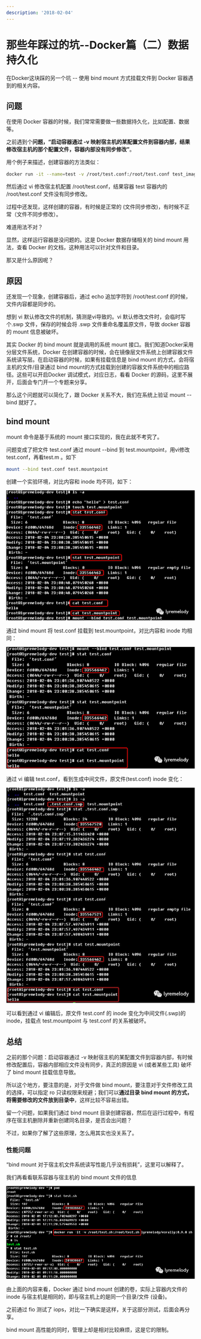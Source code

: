 ```yaml
---
description: '2018-02-04'
---
```


# 那些年踩过的坑--Docker篇（二）数据持久化

在Docker这块踩的另一个坑 -- 使用 bind mount 方式挂载文件到 Docker 容器遇到的相关内容。

## **问题**

在使用 Docker 容器的时候，我们常常需要做一些数据持久化，比如配置、数据等。

之前遇到个**问题，“启动容器通过 -v 映射宿主机的某配置文件到容器内部，结果修改宿主机的那个配置文件，容器内部没有同步修改”**。

用个例子来描述，创建容器的方法类似：

```bash
docker run -it --name=test -v /root/test.conf:/root/test.conf test_images:1.0
```

然后通过 vi 修改宿主机配置 /root/test.conf，结果容器 test 容器内的 /root/test.conf 文件没有同步修改。

过程中还发现，这样创建的容器，有时候是正常的 (文件同步修改)，有时候不正常（文件不同步修改）。

难道用法不对？

显然，这样运行容器是没问题的。这是 Docker 数据存储相关的 bind mount 用法，查看 Docker 的文档，这种用法可以针对文件和目录。

那又是什么原因呢？

## **原因**

还发现一个现象，创建容器后，通过 echo 追加字符到 /root/test.conf 的时候，文件内容都是同步的。

想到 vi 默认修改文件的机制，猜测是vi导致的。vi 默认修改文件时，会临时写个.swp 文件，保存的时候会将 .swp 文件重命名覆盖原文件，导致 docker 容器的 mount 信息被破坏。

其实 Docker 的 bind mount 就是调用的系统 mount 接口。我们知道Docker采用分层文件系统，Docker 在创建容器的时候，会在镜像层文件系统上创建容器文件系统读写层。在启动容器的时候，如果有挂载信息是 bind mount 的方式，会将宿主机的文件/目录通过 bind mount的方式挂载到创建的容器文件系统中的相应路径。这些可以开启Docker 调试模式，对应日志，看看 Docker 的源码，这里不展开，后面会专门开一个专题来分享。

那么这个问题就可以简化了，跟 Docker 关系不大，我们在系统上验证 mount --bind 就好了。

## **bind mount**

mount 命令是基于系统的 mount 接口实现的，我在此就不考究了。

问题变成了把文件 test.conf 通过 mount --bind 到 test.mountpoint，用vi修改 test.conf，再看test.m 。如下

```bash
mount --bind test.conf test.mountpoint
```

创建一个实验环境，对比内容和 inode 均不同，如下：

<div align=center><img src="./images/docker-practice-20180204-01.png"></div>

通过 bind mount 将 test.conf 挂载到 test.mountpoint，对比内容和 inode 均相同：

<div align=center><img src="./images/docker-practice-20180204-02.png"></div>

通过 vi 编辑 test.conf，看到生成中间文件，原文件\(test.conf\) inode 变化：

<div align=center><img src="./images/docker-practice-20180204-03.png"></div>

可以看到通过 vi 编辑后，原文件 test.conf 的 inode 变化为中间文件\(.swp\)的inode，挂载点 test.mountpoint 与 test.conf 的关系被破坏。

## **总结**

之前的那个问题：启动容器通过 -v 映射宿主机的某配置文件到容器内部，有时候修改配置后，容器内部相应文件没有同步，真正的原因是 vi (或者某些工具) 破坏了 bind mount 挂载信息导致。

所以这个地方，要注意的是，对于文件做 bind mount，要注意对于文件修改工具的选择，可以指定 ro 只读权限来规避；我们可以**通过目录 bind mount 的方式，将需要修改的文件放到目录中**，这样比较不容易出错。

留一个问题，如果我们通过 bind mount 目录创建容器，然后在运行过程中，有程序在宿主机删除并重新创建同名目录，是否会出问题？

不过，如果你了解了这些原理，怎么用其实也没关系了。

### **性能问题**

“bind mount 对于宿主机文件系统读写性能几乎没有损耗”，这里可以解释了。

我们再看看联系容器与宿主机的 bind mount 文件的信息

<div align=center><img src="./images/docker-practice-20180204-04.png"></div>

由上面的内容来看，Docker 通过 bind mount 创建的卷，实际上容器内文件的 inode 与宿主机是相同的，即与宿主机上的是同一个目录/文件 (设备)。

之前通过 fio 测试了 iops，对比一下确实是这样，关于这部分测试，后面会再分享。

bind mount 高性能的同时，管理上却是相对比较麻烦，这是它的限制。
